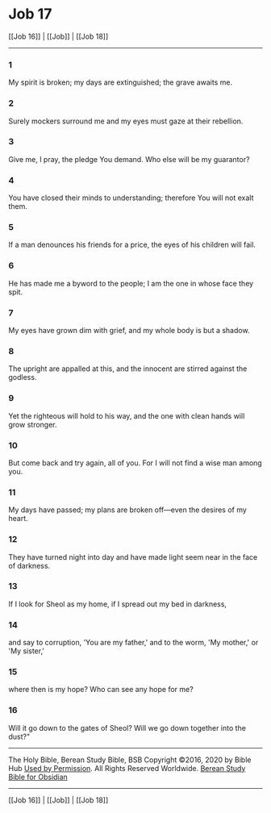 # Job 17

[[Job 16]] | [[Job]] | [[Job 18]]

---

### 1
My spirit is broken; my days are extinguished; the grave awaits me.

### 2
Surely mockers surround me and my eyes must gaze at their rebellion.

### 3
Give me, I pray, the pledge You demand. Who else will be my guarantor?

### 4
You have closed their minds to understanding; therefore You will not exalt them.

### 5
If a man denounces his friends for a price, the eyes of his children will fail.

### 6
He has made me a byword to the people; I am the one in whose face they spit.

### 7
My eyes have grown dim with grief, and my whole body is but a shadow.

### 8
The upright are appalled at this, and the innocent are stirred against the godless.

### 9
Yet the righteous will hold to his way, and the one with clean hands will grow stronger.

### 10
But come back and try again, all of you. For I will not find a wise man among you.

### 11
My days have passed; my plans are broken off—even the desires of my heart.

### 12
They have turned night into day and have made light seem near in the face of darkness.

### 13
If I look for Sheol as my home, if I spread out my bed in darkness,

### 14
and say to corruption, 'You are my father,' and to the worm, 'My mother,' or 'My sister,'

### 15
where then is my hope? Who can see any hope for me?

### 16
Will it go down to the gates of Sheol? Will we go down together into the dust?"

---

The Holy Bible, Berean Study Bible, BSB
Copyright ©2016, 2020 by Bible Hub
[Used by Permission](https://berean.bible/terms.htm). All Rights Reserved Worldwide.
[Berean Study Bible for Obsidian](https://github.com/gapmiss/berean-study-bible-for-obsidian)

---

[[Job 16]] | [[Job]] | [[Job 18]]

